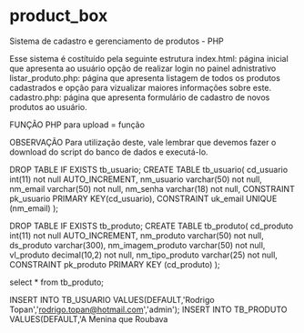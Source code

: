 # product_box
Sistema de cadastro e gerenciamento de produtos - PHP

Esse sistema é costítuído pela seguinte estrutura
  index.html: página inicial que apresenta ao usuário opção de realizar login no painel adnistrativo
  listar_produto.php: página que apresenta listagem de todos os produtos cadastrados e opção para vizualizar maiores informações sobre este.
  cadastro.php: página que apresenta formulário de cadastro de novos produtos ao usuário.
  
  
FUNÇÃO PHP para upload = função
  
 
 
 OBSERVAÇÃO
  Para utilização deste, vale lembrar que devemos fazer o download do script do banco de dados e executá-lo.
  
DROP TABLE IF EXISTS tb_usuario;
CREATE TABLE tb_usuario(
  cd_usuario int(11) not null AUTO_INCREMENT,
  nm_usuario varchar(50) not null,
  nm_email varchar(50) not null,
  nm_senha varchar(18) not null,
  CONSTRAINT pk_usuario PRIMARY KEY(cd_usuario),
  CONSTRAINT uk_email UNIQUE (nm_email)
);


DROP TABLE IF EXISTS tb_produto;
CREATE TABLE tb_produto(
  cd_produto int(11) not null AUTO_INCREMENT,
  nm_produto varchar(50) not null,
  ds_produto varchar(300),
  nm_imagem_produto varchar(50) not null,
  vl_produto decimal(10,2) not null,
  nm_tipo_produto varchar(25) not null,
  CONSTRAINT pk_produto PRIMARY KEY (cd_produto)
);

select * from tb_produto;

INSERT INTO TB_USUARIO VALUES(DEFAULT,'Rodrigo Topan','rodrigo.topan@hotmail.com','admin');
INSERT INTO TB_PRODUTO VALUES(DEFAULT,'A Menina que Roubava
  
  
  
  
